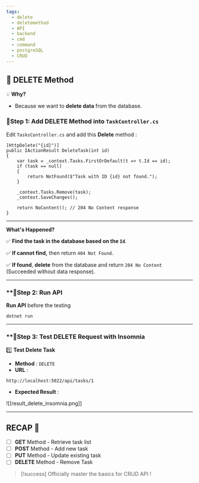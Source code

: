 ```yaml
---
tags:
  - delete
  - deletemethod
  - API
  - backend
  - cmd
  - command
  - postgreSQL
  - CRUD
---
```

## **📌  DELETE Method**

💡 **Why?**

- Because we want to **delete data** from the database.

### **🔦Step 1: Add DELETE Method into `TaskController.cs`** 

Edit `TasksController.cs` and add this **Delete** method :
```
[HttpDelete("{id}")]
public IActionResult DeleteTask(int id)
{
    var task = _context.Tasks.FirstOrDefault(t => t.Id == id);
    if (task == null)
    {
        return NotFound($"Task with ID {id} not found.");
    }

    _context.Tasks.Remove(task);
    _context.SaveChanges();

    return NoContent(); // 204 No Content response
}

```

---
**What's Happened?**

✅ **Find the task in the database based on the `Id`**.

✅ **If cannot find,** then return `404 Not Found`.

✅ **If found**, **delete** from the database and return `204 No Content` (Succeeded without data response).

---
### **🔦Step 2: Run API

**Run API** before the testing 
```
dotnet run
```

---

### **🔦Step 3: Test DELETE Request with Insomnia

1️⃣ **Test Delete Task**
- **Method** : `DELETE`
- **URL** :
```
http://localhost:5022/api/tasks/1
```
- **Expected Result** :

![[result_delete_insomnia.png]]

---
## RECAP 🎉

- [ ] **GET** Method - Retrieve task list
- [ ] **POST** Method - Add new task
- [ ] **PUT** Method - Update existing task
- [ ] **DELETE** Method - Remove Task

> [!success]
> Officially master the basics for CRUD API !

